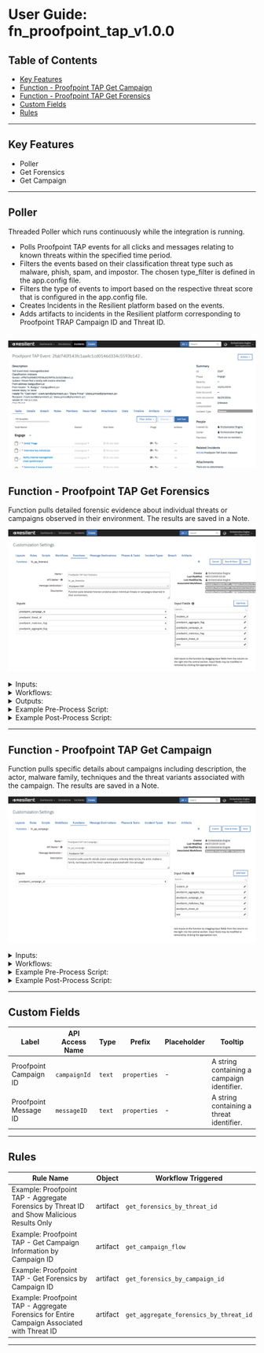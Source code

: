 <!--
  This User README.md is generated by running:
  "resilient-circuits docgen -p fn_proofpoint_tap --only-user-guide"

  It is best edited using a Text Editor with a Markdown Previewer. VS Code
  is a good example. Checkout https://guides.github.com/features/mastering-markdown/
  for tips on writing with Markdown

  If you make manual edits and run docgen again, a .bak file will be created

  Store any screenshots in the "doc/screenshots" directory and reference them like:
  ![screenshot: screenshot_1](./screenshots/screenshot_1.png)
-->

# **User Guide:** fn_proofpoint_tap_v1.0.0

## Table of Contents
- [Key Features](#key-features)
- [Function - Proofpoint TAP Get Campaign](#function---proofpoint-tap-get-campaign)
- [Function - Proofpoint TAP Get Forensics](#function---proofpoint-tap-get-forensics)
- [Custom Fields](#custom-fields)
- [Rules](#rules)

---

## Key Features
<!--
  List the Key Features of the Integration
-->
* Poller
* Get Forensics
* Get Campaign

---

## Poller

Threaded Poller which runs continuously while the integration is running.

* Polls Proofpoint TAP events for all clicks and messages relating to known threats within the specified time period.
* Filters the events based on their classification threat type such as malware, phish, spam, and impostor. The chosen type_filter is defined in the app.config file. 
* Filters the type of events to import based on the respective threat score that is configured in the app.config file.
* Creates Incidents in the Resilient platform based on the events.
* Adds artifacts to incidents in the Resilient platform corresponding to Proofpoint TRAP Campaign ID and Threat ID.

 ![screenshot: fn-proofpoint-tap-get-forensics ](./screenshots/poller.png) 
---

## Function - Proofpoint TAP Get Forensics
Function pulls detailed forensic evidence about individual threats or campaigns observed in their environment. The results are saved in a Note.

 ![screenshot: fn-proofpoint-tap-get-forensics ](./screenshots/get_forensics.png)

<details><summary>Inputs:</summary>
<p>

| Name | Type | Required | Example | Tooltip |
| ---- | :--: | :------: | ------- | ------- |
| `proofpoint_aggregate_flag` | `boolean` | No | `-` | A boolean value, defaulting to false. May optionally be used with the threatId parameter. It cannot be used with the campaignId parameter. If false, aggregate forensics for that specific threat identifier will be returned. If true AND if the threat has been associated with a campaign, aggregate forensics for the entire campaign are returned. Otherwise, aggregate forensics for the individual threat are returned. |
| `proofpoint_campaign_id` | `text` | No | `-` | A string containing a campaign identifier. |
| `proofpoint_malicious_flag` | `boolean` | No | `-` | Show malicious results only |
| `proofpoint_threat_id` | `text` | No | `-` | A string containing a threat identifier. |

</p>
</details>

<details><summary>Workflows:</summary>
<p>

There are three Workflows for this function:

* Example: Proofpoint TAP - Aggregate Forensics for Threat 

Workflow imports additional forensic information based on the given threat identifier. Aggregate forensics for the given threat identifier are returned and additionally filtered to include malicious results only.

![screenshot: fn-proofpoint-tap-get-campaign ](./screenshots/Aggregate_Forensics_Threat.png)

* Example: Proofpoint TAP - Get Forensics by Campaign ID 

Workflow imports additional forensics information based on the given campaign identifier.

![screenshot: fn-proofpoint-tap-get-campaign ](./screenshots/Get_Forensics_CampaignID.png)

* Example: Proofpoint TAP - Aggregate Forensics for Campaign 

Workflow imports additional forensic information based on the given threat identifier. If the threat has been associated with a campaign, aggregate forensics for the entire campaign are returned. Otherwise aggregate forensics for the individual threat are returned.

![screenshot: fn-proofpoint-tap-get-campaign ](./screenshots/Aggregate_Forensics_Campaign.png)

</p>
</details>

<details><summary>Outputs:</summary>
<p>

```python
results {
  "inputs": {
    "campaign_id": None,
    "threat_id": "355e7ff321fc141e057c2ad6a593a9a264ed910065fe6c099f5cd0e097824474",
    "aggregate_flag": None,
    "malicious_flag": True
  },
  "success": True,
  "data": [
    "Malicious content dropped during execution\nType: behavior\nMalicious: True\nNote: Malicious content dropped during execution\nOS: Win7\nURL: ",
    "Malicious content dropped during execution\nType: behavior\nMalicious: True\nNote: Malicious content dropped during execution\nOS: Win7\nURL: ",
    "Malicious attachment with url: http://skilleducators.com\nType: url\nMalicious: True\nNote: \nOS: Win7\nURL: http://skilleducators.com",
    "Malicious attachment with url: http://skilleducators.com\nType: url\nMalicious: True\nNote: \nOS: Win7\nURL: http://skilleducators.com"
  ]
}

```

</p>
</details>

<details><summary>Example Pre-Process Script:</summary>
<p>

```python
inputs.proofpoint_threat_id = artifact.value
inputs.proofpoint_malicious_flag = True
```

</p>
</details>

<details><summary>Example Post-Process Script:</summary>
<p>

```python
# results is a Dictionary and data is a List
if results and results.get("data"):
  incident.addNote("\n\n".join(results.get("data")))
else:
  incident.addNote("No malicious Forensics information found for artifact {}.".format(artifact.value))
```

</p>
</details>

---

## Function - Proofpoint TAP Get Campaign
Function pulls specific details about campaigns including description, the actor, malware family, techniques and the threat variants associated with the campaign. The results are saved in a Note.

 ![screenshot: fn-proofpoint-tap-get-campaign ](./screenshots/get_campaign.png)

<details><summary>Inputs:</summary>
<p>

| Name | Type | Required | Example | Tooltip |
| ---- | :--: | :------: | ------- | ------- |
| `proofpoint_campaign_id` | `text` | No | `-` | A string containing a campaign identifier. |

</p>
</details>

<details><summary>Workflows:</summary>
<p>

There is one Workflow for this function:

* Example: Proofpoint TAP - Get Campaign  

Workflow imports detailed information for given campaign identifier, including description, the actor, malware family, techniques and the threat variants associated with the campaign.

![screenshot: fn-proofpoint-tap-get-campaign ](./screenshots/Get_Campaign_wk.png)

</p>
</details>

<details><summary>Example Pre-Process Script:</summary>
<p>

```python
inputs.proofpoint_campaign_id = artifact.value
```

</p>
</details>

<details><summary>Example Post-Process Script:</summary>
<p>

```python
# results and results.data are both a Dictionary
if results and results.get("data"):
  incident.addNote(str(results.get("data")))
else:
  incident.addNote("No Campaign information found for artifact {}.".format(artifact.value))
```

</p>
</details>

---

## Custom Fields
| Label | API Access Name | Type | Prefix | Placeholder | Tooltip |
| ----- | --------------- | ---- | ------ | ----------- | ------- |
| Proofpoint Campaign ID | `campaignId` | `text` | `properties` | - | A string containing a campaign identifier. |
| Proofpoint Message ID | `messageID` | `text` | `properties` | - | A string containing a threat identifier. |

---


## Rules
| Rule Name | Object | Workflow Triggered |
| --------- | ------ | ------------------ |
| Example: Proofpoint TAP - Aggregate Forensics by Threat ID and Show Malicious Results Only | artifact | `get_forensics_by_threat_id` |
| Example: Proofpoint TAP - Get Campaign Information by Campaign ID | artifact | `get_campaign_flow` |
| Example: Proofpoint TAP - Get Forensics by Campaign ID | artifact | `get_forensics_by_campaign_id` |
| Example: Proofpoint TAP - Aggregate Forensics for Entire Campaign Associated with Threat ID | artifact | `get_aggregate_forensics_by_threat_id` |

---

<!--
## Inform Resilient Users
  Use this section to optionally provide additional information so that Resilient playbook 
  designer can get the maximum benefit of your integration.
-->